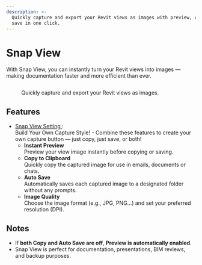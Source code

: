 ```yaml
---
description: >-
  Quickly capture and export your Revit views as images with preview, copy and
  save in one click.
---
```


# Snap View

With Snap View, you can instantly turn your Revit views into images — making documentation faster and more efficient than ever.

<figure><img src="../../.gitbook/assets/Gitbook_Snap View2.png" alt=""><figcaption><p>Quickly capture and export your Revit views as images.</p></figcaption></figure>

## Features

* [Snap View Setting ](snap-view-setting.md): \
  Build Your Own Capture Style! - Combine these features to create your own capture button — just copy, just save, or both!
  * **Instant Preview**\
    Preview your view image instantly before copying or saving.
  * **Copy to Clipboard**\
    Quickly copy the captured image for use in emails, documents or chats.
  * **Auto Save**\
    Automatically saves each captured image to a designated folder without any prompts.
  * **Image Quality**\
    Choose the image format (e.g., JPG, PNG...) and set your preferred resolution (DPI).

## Notes

* If **both Copy and Auto Save are off**, **Preview is automatically enabled**.
* Snap View is perfect for documentation, presentations, BIM reviews, and backup purposes.

